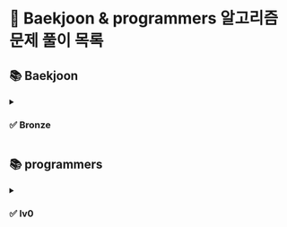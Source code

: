 # :pushpin: Baekjoon & programmers 알고리즘 문제 풀이 목록
## :books: Baekjoon
<details>

<summary><h3>✅ Bronze </h3></summary>

| 문제번호 | 링크 |
| ----- | ----- |
|2557. Hello World |[링크](https://github.com/MaevePark/BaekjoonHub/blob/main/%EB%B0%B1%EC%A4%80/Bronze/2557.%E2%80%85Hello%E2%80%85World/Hello%E2%80%85World.java)|
|1000. A＋B |[링크](https://github.com/MaevePark/BaekjoonHub/blob/main/%EB%B0%B1%EC%A4%80/Bronze/1000.%E2%80%85A%EF%BC%8BB/A%EF%BC%8BB.java)|
|1001. A－B |[링크](https://github.com/MaevePark/BaekjoonHub/blob/main/%EB%B0%B1%EC%A4%80/Bronze/1001.%E2%80%85A%EF%BC%8DB/A%EF%BC%8DB.java)|
|1008. A／B |[링크](https://github.com/MaevePark/BaekjoonHub/blob/main/%EB%B0%B1%EC%A4%80/Bronze/1008.%E2%80%85A%EF%BC%8FB/A%EF%BC%8FB.java)|
|10998. A × B |[링크](https://github.com/MaevePark/BaekjoonHub/blob/main/%EB%B0%B1%EC%A4%80/Bronze/10998.%E2%80%85A%C3%97B/A%C3%97B.java)|
|1330. 두 수 비교하기 |[링크](https://github.com/MaevePark/BaekjoonHub/blob/main/%EB%B0%B1%EC%A4%80/Bronze/1330.%E2%80%85%EB%91%90%E2%80%85%EC%88%98%E2%80%85%EB%B9%84%EA%B5%90%ED%95%98%EA%B8%B0/%EB%91%90%E2%80%85%EC%88%98%E2%80%85%EB%B9%84%EA%B5%90%ED%95%98%EA%B8%B0.java)|
|9498. 시험 성적 |[링크](https://github.com/MaevePark/BaekjoonHub/blob/main/%EB%B0%B1%EC%A4%80/Bronze/9498.%E2%80%85%EC%8B%9C%ED%97%98%E2%80%85%EC%84%B1%EC%A0%81/%EC%8B%9C%ED%97%98%E2%80%85%EC%84%B1%EC%A0%81.java)|
|2753. 윤년 |[링크](https://github.com/MaevePark/BaekjoonHub/blob/main/%EB%B0%B1%EC%A4%80/Bronze/2753.%E2%80%85%EC%9C%A4%EB%85%84/%EC%9C%A4%EB%85%84.java)|



</details>

## :books: programmers
<details>

<summary><h3>✅ lv0 </h3></summary>

| 문제번호 | 링크 |
| ----- | ----- |
|120819. 아이스 아메리카노 |[링크](https://github.com/MaevePark/BaekjoonHub/blob/main/%ED%94%84%EB%A1%9C%EA%B7%B8%EB%9E%98%EB%A8%B8%EC%8A%A4/lv0/120819.%E2%80%85%EC%95%84%EC%9D%B4%EC%8A%A4%E2%80%85%EC%95%84%EB%A9%94%EB%A6%AC%EC%B9%B4%EB%85%B8/%EC%95%84%EC%9D%B4%EC%8A%A4%E2%80%85%EC%95%84%EB%A9%94%EB%A6%AC%EC%B9%B4%EB%85%B8.java)|

</details>
